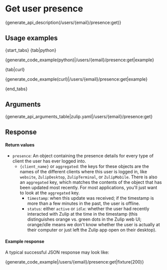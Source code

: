 # Get user presence

{generate_api_description(/users/{email}/presence:get)}

## Usage examples

{start_tabs}
{tab|python}

{generate_code_example(python)|/users/{email}/presence:get|example}

{tab|curl}

{generate_code_example(curl)|/users/{email}/presence:get|example}

{end_tabs}

## Arguments

{generate_api_arguments_table|zulip.yaml|/users/{email}/presence:get}

## Response

#### Return values

* `presence`: An object containing the presence details for every type
  of client the user has ever logged into.
    * `{client_name}` or `aggregated`: the keys for these objects are
      the names of the different clients where this user is logged in,
      like `website`, `ZulipDesktop`, `ZulipTerminal`, or
      `ZulipMobile`. There is also an `aggregated` key, which matches
      the contents of the object that has been updated most
      recently. For most applications, you'll just want to look at the
      `aggregated` key.
        * `timestamp`: when this update was received; if the timestamp
          is more than a few minutes in the past, the user is offline.
        * `status`: either `active` or `idle`: whether the user had
          recently interacted with Zulip at the time in the timestamp
          (this distinguishes orange vs. green dots in the Zulip web
          UI; orange/idle means we don't know whether the user is
          actually at their computer or just left the Zulip app open
          on their desktop).

#### Example response

A typical successful JSON response may look like:

{generate_code_example|/users/{email}/presence:get|fixture(200)}
